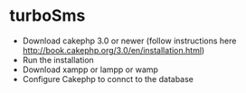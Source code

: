 # turboSms

- Download cakephp 3.0 or newer (follow instructions here http://book.cakephp.org/3.0/en/installation.html)
- Run the installation
- Download xampp or lampp or wamp
- Configure Cakephp to connct to the database
